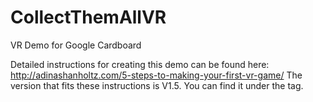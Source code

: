# CollectThemAllVR
VR Demo for Google Cardboard

Detailed instructions for creating this demo can be found here: http://adinashanholtz.com/5-steps-to-making-your-first-vr-game/ 
The version that fits these instructions is V1.5. You can find it under the tag. 
